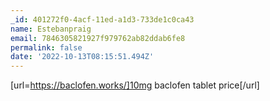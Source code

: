 ```yaml
---
_id: 401272f0-4acf-11ed-a1d3-733de1c0ca43
name: Estebanpraig
email: 7846305821927f979762ab82ddab6fe8
permalink: false
date: '2022-10-13T08:15:51.494Z'
---
```

[url=https://baclofen.works/]10mg baclofen tablet price[/url]
